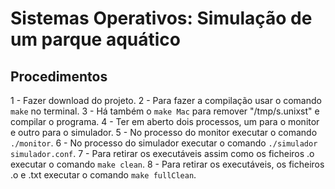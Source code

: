 # Sistemas Operativos: Simulação de um parque aquático

## Procedimentos

1 - Fazer download do projeto.
2 - Para fazer a compilação usar o comando `make` no terminal.
3 - Há também o `make Mac` para remover "/tmp/s.unixst" e compilar o programa.
4 - Ter em aberto dois processos, um para o monitor e outro para o simulador.
5 - No processo do monitor executar o comando `./monitor`.
6 - No processo do simulador executar o comando `./simulador simulador.conf`.
7 - Para retirar os executáveis assim como os ficheiros .o executar o comando `make clean`.
8 - Para retirar os executáveis, os ficheiros .o e .txt executar o comando `make fullClean`.

